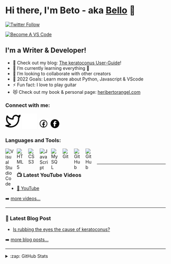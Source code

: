 # Hi there, I'm Beto - aka [Bello][mysite] 👋 

[![Twitter Follow](https://img.shields.io/twitter/follow/beto?color=1DA1F2&logo=twitter&style=for-the-badge)](https://twitter.com/hrangelma/)

[![Become A VS Code](https://img.shields.io/badge/-Learn%20%20VS%20Code%20Today%20%E2%86%92-gray.svg?colorB=ff652f&style=for-the-badge)](https://vscode.com)


## I'm a Writer & Developer!

- 🔭 Check out my blog: [The keratoconus User-Guide][book]!
- 🌱 I’m currently learning everything 🤣
- 👯 I’m looking to collaborate with other creators
- 🥅 2022 Goals: Learn more about Python, Javascript & VScode
- ⚡ Fun fact: I love to play guitar
- 😻 Check out my book & personal page: [heribertorangel.com][mysite]

### Connect with me:

[![website](./img/twitter-light.svg)](https://twitter.com/hrangelma/)
[![website](./img/twitter-dark.svg)](https://twitter.com/hrangelma/)
[![website](./img/facebook-light.png)](https://facebook.com/heribertorm/)
[![website](./img/facebook-darkn.png)](https://facebook.com/heribertorm/)
&nbsp;&nbsp;
<!---
[![website](./img/linkedin-light.svg)](https://linkedin.com/in/codeSTACKr#gh-light-mode-only)
[![website](./img/linkedin-dark.svg)](https://linkedin.com/in/codeSTACKr#gh-dark-mode-only)*
&nbsp;&nbsp;
[![website](./img/instagram-light.svg)](https://instagram.com/codeSTACKr#gh-light-mode-only)
[![website](./img/instagram-dark.svg)](https://instagram.com/codeSTACKr#gh-dark-mode-only)
--->
### Languages and Tools:

[<img align="left" alt="Visual Studio Code" width="26px" src="https://cdn.jsdelivr.net/gh/devicons/devicon/icons/vscode/vscode-original.svg" style="padding-right:10px;" />][webdevplaylist]
[<img align="left" alt="HTML5" width="26px" src="https://cdn.jsdelivr.net/gh/devicons/devicon/icons/html5/html5-original.svg" style="padding-right:10px;" />][webdevplaylist]
[<img align="left" alt="CSS3" width="26px" src="https://cdn.jsdelivr.net/gh/devicons/devicon/icons/css3/css3-original.svg" style="padding-right:10px;" />][webdevplaylist]
[<img align="left" alt="JavaScript" width="26px" src="https://cdn.jsdelivr.net/gh/devicons/devicon/icons/javascript/javascript-original.svg" style="padding-right:10px;" />][webdevplaylist]
[<img align="left" alt="MySQL" width="26px" src="https://cdn.jsdelivr.net/gh/devicons/devicon/icons/mysql/mysql-original.svg" style="padding-right:10px;" />][cssplaylist]
[<img align="left" alt="Git" width="26px" src="https://cdn.jsdelivr.net/gh/devicons/devicon/icons/git/git-original.svg" style="padding-right:10px;" />][cssplaylist]
[<img align="left" alt="GitHub" width="26px" src="https://user-images.githubusercontent.com/3369400/139447912-e0f43f33-6d9f-45f8-be46-2df5bbc91289.png" style="padding-right:10px;" />][cssplaylist]
[<img align="left" alt="GitHub" width="26px" src="https://user-images.githubusercontent.com/3369400/139448065-39a229ba-4b06-434b-bc67-616e2ed80c8f.png" style="padding-right:10px;" />][cssplaylist]

<br />
<br />

---

### 📺 Latest YouTube Videos

<!-- YOUTUBE:START -->
- [🔴 YouTube](https://www.youtube.com/)
<!-- YOUTUBE:END -->

➡️ [more videos...](https://youtube.com/)

---

### 📕 Latest Blog Post

<!-- BLOG-POST-LIST:START -->

- [Is rubbing the eyes the cause of keratoconus?](https://keratoconusguide.netlify.app/blog/is-rubbing-the-cause-of-keratoconus/)


<!-- BLOG-POST-LIST:END -->

➡️ [more blog posts...](https://keratoconusguide.netlify.app/blog/)

---

<details>
  <summary>:zap: GitHub Stats</summary>

  <img align="left" alt="GitHub Stats" src="https://github-readme-stats.vercel.app/api?username=heribellaco&show_icons=true&hide_border=false&title_color=ff652f&icon_color=FFE400&bg_color=09131B&text_color=ffffff&border_color=0c1a25" />

</details>

[mysite]: https://heribertorangel.com/
[book]: https://keratoconusguide.netlify.app/
[twitter]: https://twitter.com/hrangelma/
[youtube]: https://youtube.com/
[instagram]: https://instagram.com/
[linkedin]: https://linkedin.com/
[webdevplaylist]: https://www.youtube.com/
[cssplaylist]: https://github.com/heribellaco/

<!---
heribellaco/heribellaco is a ✨ special ✨ repository because its `README.md` (this file) appears on your GitHub profile.
You can click the Preview link to take a look at your changes.
--->
